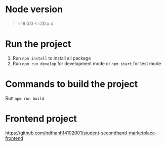 # Node version 
 >=18.0.0 <=20.x.x

# Run the project
1. Run `npm install` to install all package 
2. Run `npm run develop` for development mode or `npm start` for test mode

# Commands to build the project
Run `npm run build`

# Frontend project 
https://github.com/ndthanh14102001/student-secondhand-marketplace-frontend


